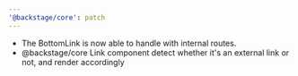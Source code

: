```yaml
---
'@backstage/core': patch
---
```


- The BottomLink is now able to handle with internal routes.
- @backstage/core Link component detect whether it's an external link or not, and render accordingly

